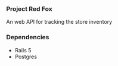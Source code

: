 ### Project Red Fox

An web API for tracking the store inventory 

### Dependencies

* Rails 5
* Postgres
